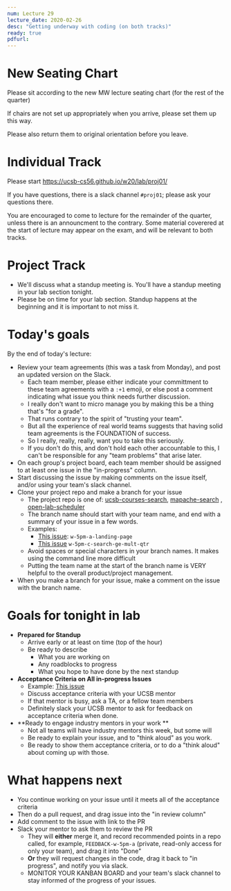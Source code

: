 ```yaml
---
num: Lecture 29
lecture_date: 2020-02-26
desc: "Getting underway with coding (on both tracks)"
ready: true
pdfurl:
---
```


# New Seating Chart

Please sit according to the new MW lecture seating chart (for the rest of the quarter)

If chairs are not set up appropriately when you arrive, please set them up this way.

Please also return them to original orientation before you leave.

# Individual Track

Please start <https://ucsb-cs56.github.io/w20/lab/proj01/>

If you have questions, there is a slack channel `#proj01`; please ask your questions there.

You are encouraged to come to lecture for the remainder of the quarter, unless there is an announcment to the contrary.   Some material coverered at the start of lecture may appear on the exam, and will be relevant to both tracks.

# Project Track

* We'll discuss what a standup meeting is.  You'll have a standup meeting in your lab section tonight.
* Please be on time for your lab section.  Standup happens at the beginning and it is important to not miss it.

# Today's goals

By the end of today's lecture:
* Review your team agreements (this was a task from Monday), and post an updated version on the Slack.
  * Each team member, please either indicate your committment to these team agreements with a `:+1` emoji, or else
    post a comment indicating what issue you think needs further discussion.
  * I really don't want to micro manage you by making this be a thing that's "for a grade".  
  * That runs contrary to the spirit of "trusting your team".
  * But all the experience of real world teams suggests that having solid team agreements is the FOUNDATION of success.
  * So I really, really, really, want you to take this seriously.
  * If you don't do this, and don't hold each other accountable to this, I can't be responsible for any "team problems" that
    arise later.
* On each group's project board, each team member should be assigned to at least one issue in the "in-progress" column.
* Start discussing the issue by making comments on the issue itself, and/or using your team's slack channel.
* Clone your project repo and make a branch for your issue
   * The project repo is one of: [ucsb-courses-search](https://github.com/ucsb-cs56-w20/ucsb-courses-search), [mapache-search](https://github.com/ucsb-cs56-w20/mapache-search) , [open-lab-scheduler](https://github.com/ucsb-cs56-w20/open-lab-scheduler) 
   * The branch name should start with your team name, and end with a summary of your issue in a few words.
   * Examples:
      * [This issue](https://github.com/ucsb-cs56-w20/mapache-search/issues/154): `w-5pm-a-landing-page`
      * [This issue](https://github.com/ucsb-cs56-w20/ucsb-courses-search/issues/149) `w-5pm-c-search-ge-mult-qtr`
   * Avoid spaces or special characters in your branch names.  It makes using the command line more difficult
   * Putting the team name at the start of the branch name is VERY helpful to the overall product/project management.
* When you make a branch for your issue, make a comment on the issue with the branch name.

# Goals for tonight in lab

* **Prepared for Standup** 
   * Arrive early or at least on time (top of the hour)
   * Be ready to describe
     * What you are working on
     * Any roadblocks to progress
     * What you hope to have done by the next standup
* **Acceptance Criteria on All in-progress Issues**
   * Example: [This issue](https://github.com/ucsb-cs56-w20/mapache-search/issues/154)
   * Discuss acceptance criteria with your UCSB mentor
   * If that mentor is busy, ask a TA, or a fellow team members
   * Definitely slack your UCSB mentor to ask for feedback on acceptance criteria when done.     
* **Ready to engage industry mentors in your work **
   * Not all teams will have industry mentors this week, but some will
   * Be ready to explain your issue, and to "think aloud" as you work.
   * Be ready to show them acceptance criteria, or to do a "think aloud" about coming up with those.

# What happens next

* You continue working on your issue until it meets all of the acceptance criteria
* Then do a pull request, and drag issue into the "in review column"
* Add comment to the issue with link to the PR
* Slack your mentor to ask them to review the PR
   * They will **either** merge it, and record recommended points in a repo called, for example, `FEEDBACK-w-5pm-a`
     (private, read-only access for only your team), and drag it into "Done"
   * **Or** they will request changes in the code, drag it back to "in progress", and notify you via slack.
   * MONITOR YOUR KANBAN BOARD and your team's slack channel to stay informed of the progress of your issues.
      
